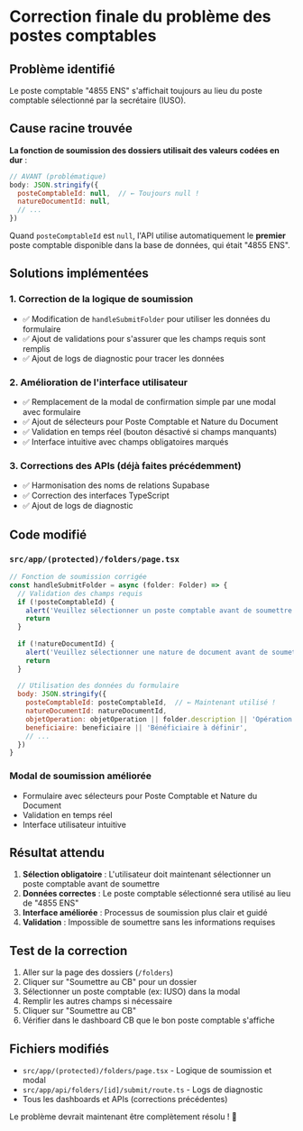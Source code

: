 # Correction finale du problème des postes comptables

## Problème identifié
Le poste comptable "4855 ENS" s'affichait toujours au lieu du poste comptable sélectionné par la secrétaire (IUSO).

## Cause racine trouvée
**La fonction de soumission des dossiers utilisait des valeurs codées en dur** :
```javascript
// AVANT (problématique)
body: JSON.stringify({
  posteComptableId: null,  // ← Toujours null !
  natureDocumentId: null,
  // ...
})
```

Quand `posteComptableId` est `null`, l'API utilise automatiquement le **premier** poste comptable disponible dans la base de données, qui était "4855 ENS".

## Solutions implémentées

### 1. Correction de la logique de soumission
- ✅ Modification de `handleSubmitFolder` pour utiliser les données du formulaire
- ✅ Ajout de validations pour s'assurer que les champs requis sont remplis
- ✅ Ajout de logs de diagnostic pour tracer les données

### 2. Amélioration de l'interface utilisateur
- ✅ Remplacement de la modal de confirmation simple par une modal avec formulaire
- ✅ Ajout de sélecteurs pour Poste Comptable et Nature du Document
- ✅ Validation en temps réel (bouton désactivé si champs manquants)
- ✅ Interface intuitive avec champs obligatoires marqués

### 3. Corrections des APIs (déjà faites précédemment)
- ✅ Harmonisation des noms de relations Supabase
- ✅ Correction des interfaces TypeScript
- ✅ Ajout de logs de diagnostic

## Code modifié

### `src/app/(protected)/folders/page.tsx`
```javascript
// Fonction de soumission corrigée
const handleSubmitFolder = async (folder: Folder) => {
  // Validation des champs requis
  if (!posteComptableId) {
    alert('Veuillez sélectionner un poste comptable avant de soumettre le dossier.')
    return
  }
  
  if (!natureDocumentId) {
    alert('Veuillez sélectionner une nature de document avant de soumettre le dossier.')
    return
  }
  
  // Utilisation des données du formulaire
  body: JSON.stringify({
    posteComptableId: posteComptableId,  // ← Maintenant utilisé !
    natureDocumentId: natureDocumentId,
    objetOperation: objetOperation || folder.description || 'Opération comptable',
    beneficiaire: beneficiaire || 'Bénéficiaire à définir',
    // ...
  })
}
```

### Modal de soumission améliorée
- Formulaire avec sélecteurs pour Poste Comptable et Nature du Document
- Validation en temps réel
- Interface utilisateur intuitive

## Résultat attendu
1. **Sélection obligatoire** : L'utilisateur doit maintenant sélectionner un poste comptable avant de soumettre
2. **Données correctes** : Le poste comptable sélectionné sera utilisé au lieu de "4855 ENS"
3. **Interface améliorée** : Processus de soumission plus clair et guidé
4. **Validation** : Impossible de soumettre sans les informations requises

## Test de la correction
1. Aller sur la page des dossiers (`/folders`)
2. Cliquer sur "Soumettre au CB" pour un dossier
3. Sélectionner un poste comptable (ex: IUSO) dans la modal
4. Remplir les autres champs si nécessaire
5. Cliquer sur "Soumettre au CB"
6. Vérifier dans le dashboard CB que le bon poste comptable s'affiche

## Fichiers modifiés
- `src/app/(protected)/folders/page.tsx` - Logique de soumission et modal
- `src/app/api/folders/[id]/submit/route.ts` - Logs de diagnostic
- Tous les dashboards et APIs (corrections précédentes)

Le problème devrait maintenant être complètement résolu ! 🎉
